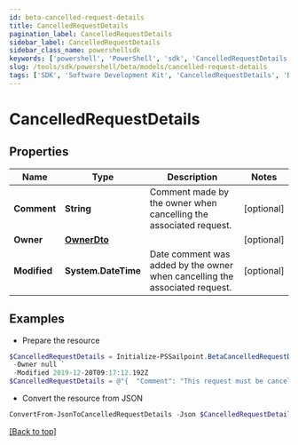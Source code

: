 ```yaml
---
id: beta-cancelled-request-details
title: CancelledRequestDetails
pagination_label: CancelledRequestDetails
sidebar_label: CancelledRequestDetails
sidebar_class_name: powershellsdk
keywords: ['powershell', 'PowerShell', 'sdk', 'CancelledRequestDetails', 'BetaCancelledRequestDetails'] 
slug: /tools/sdk/powershell/beta/models/cancelled-request-details
tags: ['SDK', 'Software Development Kit', 'CancelledRequestDetails', 'BetaCancelledRequestDetails']
---
```



# CancelledRequestDetails

## Properties

Name | Type | Description | Notes
------------ | ------------- | ------------- | -------------
**Comment** | **String** | Comment made by the owner when cancelling the associated request. | [optional] 
**Owner** | [**OwnerDto**](owner-dto) |  | [optional] 
**Modified** | **System.DateTime** | Date comment was added by the owner when cancelling the associated request. | [optional] 

## Examples

- Prepare the resource
```powershell
$CancelledRequestDetails = Initialize-PSSailpoint.BetaCancelledRequestDetails  -Comment This request must be cancelled. `
 -Owner null `
 -Modified 2019-12-20T09:17:12.192Z
$CancelledRequestDetails = @"{  "Comment": "This request must be cancelled.", "Owner": null, "Modified": "2019-12-20T09:17:12.192Z" }"@
```

- Convert the resource from JSON
```powershell
ConvertFrom-JsonToCancelledRequestDetails -Json $CancelledRequestDetails
```


[[Back to top]](#) 

